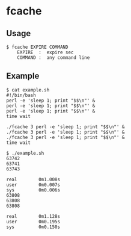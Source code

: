 # fcache

## Usage
    $ fcache EXPIRE COMMAND
        EXPIRE  :  expire sec
        COMMAND :  any command line

## Example
    $ cat example.sh
    #!/bin/bash
    perl -e 'sleep 1; print "$$\n"' &
    perl -e 'sleep 1; print "$$\n"' &
    perl -e 'sleep 1; print "$$\n"' &
    time wait
    
    ./fcache 3 perl -e 'sleep 1; print "$$\n"' &
    ./fcache 3 perl -e 'sleep 1; print "$$\n"' &
    ./fcache 3 perl -e 'sleep 1; print "$$\n"' &
    time wait

    $ ./example.sh
    63742
    63741
    63743
    
    real        0m1.008s
    user        0m0.007s
    sys         0m0.006s
    63808
    63808
    63808
    
    real        0m1.128s
    user        0m0.195s
    sys         0m0.150s
